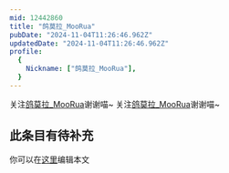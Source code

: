 ```yaml
---
mid: 12442860
title: "鸽莫拉_MooRua"
pubDate: "2024-11-04T11:26:46.962Z"
updatedDate: "2024-11-04T11:26:46.962Z"
profile:
  {
    Nickname: ["鸽莫拉_MooRua"],
  }
---
```


关注[鸽莫拉_MooRua](https://space.bilibili.com/12442860)谢谢喵~ 关注[鸽莫拉_MooRua](https://space.bilibili.com/12442860)谢谢喵~

## 此条目有待补充
你可以在[这里](https://github.com/Yuhanawa/VTuber.ICU-Content/edit/master/v/鸽莫拉_MooRua/index.md)编辑本文
